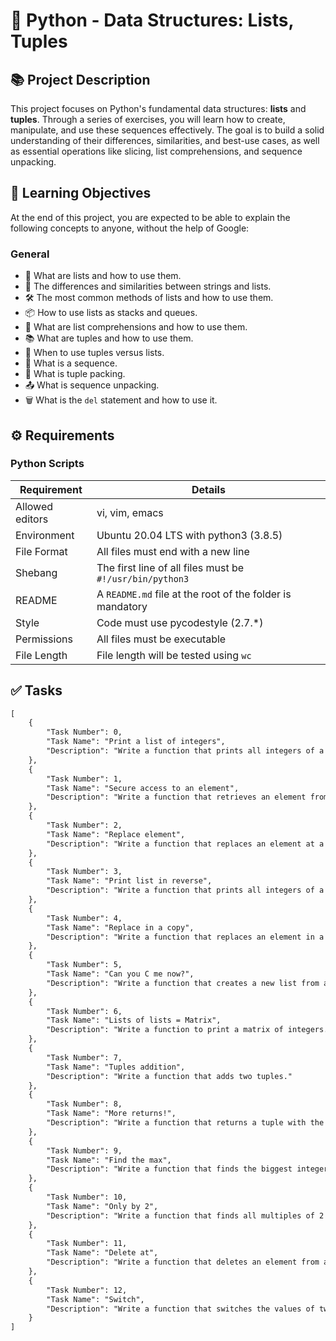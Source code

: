 # 🐍 Python - Data Structures: Lists, Tuples

## 📚 Project Description
This project focuses on Python's fundamental data structures: **lists** and **tuples**. Through a series of exercises, you will learn how to create, manipulate, and use these sequences effectively. The goal is to build a solid understanding of their differences, similarities, and best-use cases, as well as essential operations like slicing, list comprehensions, and sequence unpacking.

## 🎯 Learning Objectives
At the end of this project, you are expected to be able to explain the following concepts to anyone, without the help of Google:

### General
- 📝 What are lists and how to use them.
- 🔄 The differences and similarities between strings and lists.
- 🛠️ The most common methods of lists and how to use them.
- 📦 How to use lists as stacks and queues.
- 🧮 What are list comprehensions and how to use them.
- 📚 What are tuples and how to use them.
- 🤔 When to use tuples versus lists.
- 🧵 What is a sequence.
- 🎁 What is tuple packing.
- 📤 What is sequence unpacking.
- 🗑️ What is the `del` statement and how to use it.

## ⚙️ Requirements

### Python Scripts

| Requirement      | Details                          |
|------------------|----------------------------------|
| Allowed editors  | vi, vim, emacs                   |
| Environment      | Ubuntu 20.04 LTS with python3 (3.8.5) |
| File Format      | All files must end with a new line|
| Shebang          | The first line of all files must be `#!/usr/bin/python3` |
| README           | A `README.md` file at the root of the folder is mandatory |
| Style            | Code must use pycodestyle (2.7.\*)|
| Permissions      | All files must be executable      |
| File Length      | File length will be tested using `wc` |

## ✅ Tasks

```markdown
[
    {
        "Task Number": 0,
        "Task Name": "Print a list of integers",
        "Description": "Write a function that prints all integers of a list."
    },
    {
        "Task Number": 1,
        "Task Name": "Secure access to an element",
        "Description": "Write a function that retrieves an element from a list safely."
    },
    {
        "Task Number": 2,
        "Task Name": "Replace element",
        "Description": "Write a function that replaces an element at a given index."
    },
    {
        "Task Number": 3,
        "Task Name": "Print list in reverse",
        "Description": "Write a function that prints all integers of a list in reverse."
    },
    {
        "Task Number": 4,
        "Task Name": "Replace in a copy",
        "Description": "Write a function that replaces an element in a copy of a list."
    },
    {
        "Task Number": 5,
        "Task Name": "Can you C me now?",
        "Description": "Write a function that creates a new list from a C-style list of integers."
    },
    {
        "Task Number": 6,
        "Task Name": "Lists of lists = Matrix",
        "Description": "Write a function to print a matrix of integers."
    },
    {
        "Task Number": 7,
        "Task Name": "Tuples addition",
        "Description": "Write a function that adds two tuples."
    },
    {
        "Task Number": 8,
        "Task Name": "More returns!",
        "Description": "Write a function that returns a tuple with the length of a string and its first character."
    },
    {
        "Task Number": 9,
        "Task Name": "Find the max",
        "Description": "Write a function that finds the biggest integer in a list."
    },
    {
        "Task Number": 10,
        "Task Name": "Only by 2",
        "Description": "Write a function that finds all multiples of 2 in a list."
    },
    {
        "Task Number": 11,
        "Task Name": "Delete at",
        "Description": "Write a function that deletes an element from a list at a specific position."
    },
    {
        "Task Number": 12,
        "Task Name": "Switch",
        "Description": "Write a function that switches the values of two integers."
    }
]
```

